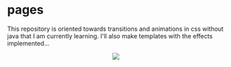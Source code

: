 # pages
This repository is oriented towards  transitions and animations in css without java that I am currently learning. I'll also make templates with the effects implemented...
<div align="center"> <img src="https://raw.githubusercontent.com/joseluisvazzquez/joseluisvazzquez/main/a2.gif"> </div>
